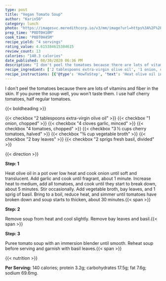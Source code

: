 ```yaml
---
type: post
title: "Vegan Tomato Soup"
author: "Karin50"
category: lunch
photo: "https://imagesvc.meredithcorp.io/v3/mm/image?url=https%3A%2F%2Fimages.media-allrecipes.com%2Fuserphotos%2F5261486.jpg"
prep_time: "P0DT0H10M"
cook_time: "P0DT0H45M"
recipe_yield: "4 servings"
rating_value: 4.615384615384615
review_count: 13
calories: "140.3 calories"
date_published: 08/30/2020 06:36 PM
description: "I don't peel the tomatoes because there are lots of vitamins and fiber in the skin. If you puree the soup well, you won't taste them. I use half cherry tomatoes, half regular tomatoes."
recipe_ingredient: ['2 tablespoons extra-virgin olive oil', '1 onion, chopped', '4 cloves garlic, minced', '4 tomatoes, chopped', '3\u2009½ cups cherry tomatoes, halved', '¾ cup vegetable broth', '2 bay leaves', '2 sprigs fresh basil, divided']
recipe_instructions: [{'@type': 'HowToStep', 'text': 'Heat olive oil in a pot over low heat and cook onion until soft and translucent. Add garlic and cook until fragrant, about 1 minute. Increase heat to medium, add all tomatoes, and cook until they start to break down, about 5 minutes. Stir occasionally. Add vegetable broth, bay leaves, and 1 sprig of basil. Bring to a boil, reduce heat, and simmer until tomatoes have broken down and soup starts to thicken, about 30 minutes.\n'}, {'@type': 'HowToStep', 'text': 'Remove soup from heat and cool slightly. Remove bay leaves and basil.\n'}, {'@type': 'HowToStep', 'text': 'Puree tomato soup with an immersion blender until smooth. Reheat soup before serving and garnish with basil leaves.\n'}]
---
```


I don't peel the tomatoes because there are lots of vitamins and fiber in the skin. If you puree the soup well, you won't taste them. I use half cherry tomatoes, half regular tomatoes. 

{{< boldheading >}}

{{< checkbox "2 tablespoons extra-virgin olive oil" >}}
{{< checkbox "1  onion, chopped" >}}
{{< checkbox "4 cloves garlic, minced" >}}
{{< checkbox "4  tomatoes, chopped" >}}
{{< checkbox "3 ½ cups cherry tomatoes, halved" >}}
{{< checkbox "¾ cup vegetable broth" >}}
{{< checkbox "2  bay leaves" >}}
{{< checkbox "2 sprigs fresh basil, divided" >}}


{{< direction >}}

**Step: 1**

Heat olive oil in a pot over low heat and cook onion until soft and translucent. Add garlic and cook until fragrant, about 1 minute. Increase heat to medium, add all tomatoes, and cook until they start to break down, about 5 minutes. Stir occasionally. Add vegetable broth, bay leaves, and 1 sprig of basil. Bring to a boil, reduce heat, and simmer until tomatoes have broken down and soup starts to thicken, about 30 minutes.{{< span >}}

**Step: 2**

Remove soup from heat and cool slightly. Remove bay leaves and basil.{{< span >}}

**Step: 3**

Puree tomato soup with an immersion blender until smooth. Reheat soup before serving and garnish with basil leaves.{{< span >}}

{{< nutrition >}}

**Per Serving:** 140 calories; protein 3.2g; carbohydrates 17.5g; fat 7.6g; sodium 69.6mg.